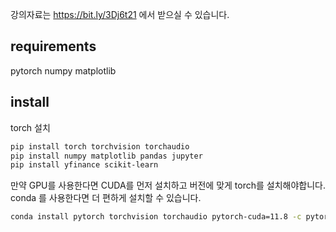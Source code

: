 강의자료는 https://bit.ly/3Dj6t21 에서 받으실 수 있습니다.


## requirements

pytorch
numpy
matplotlib

## install

torch 설치
```bash
pip install torch torchvision torchaudio
pip install numpy matplotlib pandas jupyter
pip install yfinance scikit-learn

```

만약 GPU를 사용한다면 CUDA를 먼저 설치하고 버전에 맞게 torch를 설치해야합니다. conda 를 사용한다면 더 편하게 설치할 수 있습니다.
    
```bash
conda install pytorch torchvision torchaudio pytorch-cuda=11.8 -c pytorch -c nvidia
```
